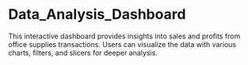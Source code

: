 # Data_Analysis_Dashboard
This interactive dashboard provides insights into sales and profits from office supplies transactions. Users can visualize the data with various charts, filters, and slicers for deeper analysis.
